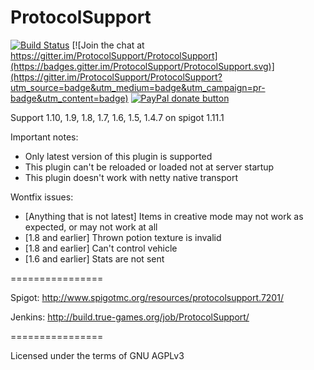 ProtocolSupport
===============

[![Build Status](http://build.true-games.org/buildStatus/icon?job=ProtocolSupport)](http://build.true-games.org/job/ProtocolSupport/)
[![Join the chat at https://gitter.im/ProtocolSupport/ProtocolSupport](https://badges.gitter.im/ProtocolSupport/ProtocolSupport.svg)](https://gitter.im/ProtocolSupport/ProtocolSupport?utm_source=badge&utm_medium=badge&utm_campaign=pr-badge&utm_content=badge)
<span class="badge-paypal"><a href="https://www.paypal.com/cgi-bin/webscr?return=&business=true-games.org%40yandex.ru&bn=PP-DonationsBF%3Abtn_donateCC_LG.gif%3ANonHosted&cmd=_donations&rm=1&no_shipping=1&currency_code=USD" title="Donate to this project using Paypal"><img src="https://img.shields.io/badge/paypal-donate-yellow.svg" alt="PayPal donate button" /></a></span>

Support 1.10, 1.9, 1.8, 1.7, 1.6, 1.5, 1.4.7 on spigot 1.11.1

Important notes:
* Only latest version of this plugin is supported
* This plugin can't be reloaded or loaded not at server startup
* This plugin doesn't work with netty native transport

Wontfix issues:
* [Anything that is not latest] Items in creative mode may not work as expected, or may not work at all
* [1.8 and earlier] Thrown potion texture is invalid
* [1.8 and earlier] Can't control vehicle
* [1.6 and earlier] Stats are not sent

================

Spigot: http://www.spigotmc.org/resources/protocolsupport.7201/

Jenkins: http://build.true-games.org/job/ProtocolSupport/

================

Licensed under the terms of GNU AGPLv3
